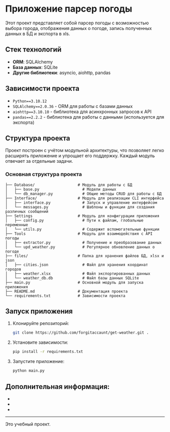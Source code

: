 # Приложение парсер погоды

Этот проект представляет собой парсер погоды с возможностью выбора города, отображения данных о погоде, запись полученных данных в БД и экспорта в xls.

## Стек технологий

- **ORM**: SQLAlchemy
- **База данных**: SQLite
- **Другие библиотеки**: asyncio, aiohttp, pandas

## Зависимости проекта

- `Python==3.10.12`
- `SQLAlchemy==2.0.36` - ORM для работы с базами данных
- `aiohttp==3.10.10` - библиотека для асинхронных запросов к API
- `pandas==2.2.2` - библиотека для работы с данными (используется для экспорта)

## Структура проекта

Проект построен с учётом модульной архитектуры, что позволяет легко расширять приложение и упрощает его поддержку.
Каждый модуль отвечает за отдельные задачи.

### Основная структура проекта

```
├── Database/                   # Модуль для работы с БД
│   ├── base.py                   # Модели данных
│   └── db_manager.py             # Общие методы CRUD для работы с БД
├── Interface/                  # Модуль для реализации CLI интерфейса 
│   ├── interface.py              # Запуск и управление интерфейсом
│   └── messages.py               # Шаблоны и функции для создания различных сообщений
├── Settings                    # Модуль для конфигурации приложения
│   ├── config.py                 # Пути к файлам, глобальные переменные
│   └── utils.py                  # Содержит вспомогательные функции
├── Tools                       # Модуль для взаимодействия с API погоды
│   ├── extractor.py              # Получение и преобразование данных
│   └── upd_weather.py            # Регулярное обновление данных о погоде
├── files/                      # Папка для хранения файлов БД, xlsx и json
│   ├── cities.json               # Файл для хранения координат городов
│   ├── weather.xlsx              # Файл экспортированных данных       
│   └── weather_db.db             # Файл базы данных SQLite
├── main.py                     # Основной модуль для запуска приложения
├── README.md                   # Документация проекта
└── requirements.txt            # Зависимости проекта
```

## Запуск приложения

1. Клонируйте репозиторий:

   ```bash
   git clone https://github.com/forgitaccaunt/get-weather.git .
   ```

2. Установите зависимости:

   ```bash
   pip install -r requirements.txt
   ```

4. Запустите приложение:
   ```bash
   python main.py
   ```

## Дополнительная информация:

- 
- 
- 

---

Это учебный проект.
